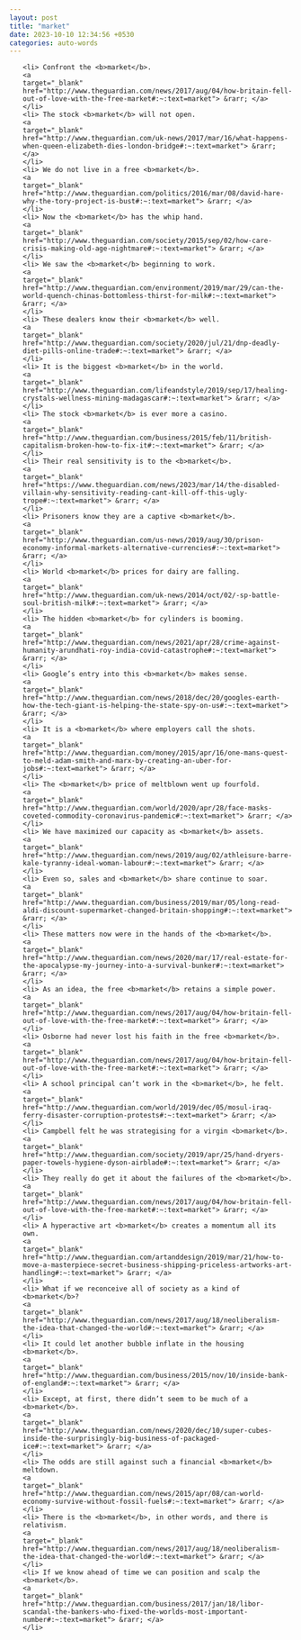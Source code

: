 ```yaml
---
layout: post
title: "market"
date: 2023-10-10 12:34:56 +0530
categories: auto-words
---
```

<ol>

    <li> Confront the <b>market</b>.
    <a 
    target="_blank" 
    href="http://www.theguardian.com/news/2017/aug/04/how-britain-fell-out-of-love-with-the-free-market#:~:text=market"> &rarr; </a>
    </li>
    <li> The stock <b>market</b> will not open.
    <a 
    target="_blank" 
    href="http://www.theguardian.com/uk-news/2017/mar/16/what-happens-when-queen-elizabeth-dies-london-bridge#:~:text=market"> &rarr; </a>
    </li>
    <li> We do not live in a free <b>market</b>.
    <a 
    target="_blank" 
    href="http://www.theguardian.com/politics/2016/mar/08/david-hare-why-the-tory-project-is-bust#:~:text=market"> &rarr; </a>
    </li>
    <li> Now the <b>market</b> has the whip hand.
    <a 
    target="_blank" 
    href="http://www.theguardian.com/society/2015/sep/02/how-care-crisis-making-old-age-nightmare#:~:text=market"> &rarr; </a>
    </li>
    <li> We saw the <b>market</b> beginning to work.
    <a 
    target="_blank" 
    href="http://www.theguardian.com/environment/2019/mar/29/can-the-world-quench-chinas-bottomless-thirst-for-milk#:~:text=market"> &rarr; </a>
    </li>
    <li> These dealers know their <b>market</b> well.
    <a 
    target="_blank" 
    href="http://www.theguardian.com/society/2020/jul/21/dnp-deadly-diet-pills-online-trade#:~:text=market"> &rarr; </a>
    </li>
    <li> It is the biggest <b>market</b> in the world.
    <a 
    target="_blank" 
    href="http://www.theguardian.com/lifeandstyle/2019/sep/17/healing-crystals-wellness-mining-madagascar#:~:text=market"> &rarr; </a>
    </li>
    <li> The stock <b>market</b> is ever more a casino.
    <a 
    target="_blank" 
    href="http://www.theguardian.com/business/2015/feb/11/british-capitalism-broken-how-to-fix-it#:~:text=market"> &rarr; </a>
    </li>
    <li> Their real sensitivity is to the <b>market</b>.
    <a 
    target="_blank" 
    href="https://www.theguardian.com/news/2023/mar/14/the-disabled-villain-why-sensitivity-reading-cant-kill-off-this-ugly-trope#:~:text=market"> &rarr; </a>
    </li>
    <li> Prisoners know they are a captive <b>market</b>.
    <a 
    target="_blank" 
    href="http://www.theguardian.com/us-news/2019/aug/30/prison-economy-informal-markets-alternative-currencies#:~:text=market"> &rarr; </a>
    </li>
    <li> World <b>market</b> prices for dairy are falling.
    <a 
    target="_blank" 
    href="http://www.theguardian.com/uk-news/2014/oct/02/-sp-battle-soul-british-milk#:~:text=market"> &rarr; </a>
    </li>
    <li> The hidden <b>market</b> for cylinders is booming.
    <a 
    target="_blank" 
    href="http://www.theguardian.com/news/2021/apr/28/crime-against-humanity-arundhati-roy-india-covid-catastrophe#:~:text=market"> &rarr; </a>
    </li>
    <li> Google’s entry into this <b>market</b> makes sense.
    <a 
    target="_blank" 
    href="http://www.theguardian.com/news/2018/dec/20/googles-earth-how-the-tech-giant-is-helping-the-state-spy-on-us#:~:text=market"> &rarr; </a>
    </li>
    <li> It is a <b>market</b> where employers call the shots.
    <a 
    target="_blank" 
    href="http://www.theguardian.com/money/2015/apr/16/one-mans-quest-to-meld-adam-smith-and-marx-by-creating-an-uber-for-jobs#:~:text=market"> &rarr; </a>
    </li>
    <li> The <b>market</b> price of meltblown went up fourfold.
    <a 
    target="_blank" 
    href="http://www.theguardian.com/world/2020/apr/28/face-masks-coveted-commodity-coronavirus-pandemic#:~:text=market"> &rarr; </a>
    </li>
    <li> We have maximized our capacity as <b>market</b> assets.
    <a 
    target="_blank" 
    href="http://www.theguardian.com/news/2019/aug/02/athleisure-barre-kale-tyranny-ideal-woman-labour#:~:text=market"> &rarr; </a>
    </li>
    <li> Even so, sales and <b>market</b> share continue to soar.
    <a 
    target="_blank" 
    href="http://www.theguardian.com/business/2019/mar/05/long-read-aldi-discount-supermarket-changed-britain-shopping#:~:text=market"> &rarr; </a>
    </li>
    <li> These matters now were in the hands of the <b>market</b>.
    <a 
    target="_blank" 
    href="http://www.theguardian.com/news/2020/mar/17/real-estate-for-the-apocalypse-my-journey-into-a-survival-bunker#:~:text=market"> &rarr; </a>
    </li>
    <li> As an idea, the free <b>market</b> retains a simple power.
    <a 
    target="_blank" 
    href="http://www.theguardian.com/news/2017/aug/04/how-britain-fell-out-of-love-with-the-free-market#:~:text=market"> &rarr; </a>
    </li>
    <li> Osborne had never lost his faith in the free <b>market</b>.
    <a 
    target="_blank" 
    href="http://www.theguardian.com/news/2017/aug/04/how-britain-fell-out-of-love-with-the-free-market#:~:text=market"> &rarr; </a>
    </li>
    <li> A school principal can’t work in the <b>market</b>, he felt.
    <a 
    target="_blank" 
    href="http://www.theguardian.com/world/2019/dec/05/mosul-iraq-ferry-disaster-corruption-protests#:~:text=market"> &rarr; </a>
    </li>
    <li> Campbell felt he was strategising for a virgin <b>market</b>.
    <a 
    target="_blank" 
    href="http://www.theguardian.com/society/2019/apr/25/hand-dryers-paper-towels-hygiene-dyson-airblade#:~:text=market"> &rarr; </a>
    </li>
    <li> They really do get it about the failures of the <b>market</b>.
    <a 
    target="_blank" 
    href="http://www.theguardian.com/news/2017/aug/04/how-britain-fell-out-of-love-with-the-free-market#:~:text=market"> &rarr; </a>
    </li>
    <li> A hyperactive art <b>market</b> creates a momentum all its own.
    <a 
    target="_blank" 
    href="http://www.theguardian.com/artanddesign/2019/mar/21/how-to-move-a-masterpiece-secret-business-shipping-priceless-artworks-art-handling#:~:text=market"> &rarr; </a>
    </li>
    <li> What if we reconceive all of society as a kind of <b>market</b>?
    <a 
    target="_blank" 
    href="http://www.theguardian.com/news/2017/aug/18/neoliberalism-the-idea-that-changed-the-world#:~:text=market"> &rarr; </a>
    </li>
    <li> It could let another bubble inflate in the housing <b>market</b>.
    <a 
    target="_blank" 
    href="http://www.theguardian.com/business/2015/nov/10/inside-bank-of-england#:~:text=market"> &rarr; </a>
    </li>
    <li> Except, at first, there didn’t seem to be much of a <b>market</b>.
    <a 
    target="_blank" 
    href="http://www.theguardian.com/news/2020/dec/10/super-cubes-inside-the-surprisingly-big-business-of-packaged-ice#:~:text=market"> &rarr; </a>
    </li>
    <li> The odds are still against such a financial <b>market</b> meltdown.
    <a 
    target="_blank" 
    href="http://www.theguardian.com/news/2015/apr/08/can-world-economy-survive-without-fossil-fuels#:~:text=market"> &rarr; </a>
    </li>
    <li> There is the <b>market</b>, in other words, and there is relativism.
    <a 
    target="_blank" 
    href="http://www.theguardian.com/news/2017/aug/18/neoliberalism-the-idea-that-changed-the-world#:~:text=market"> &rarr; </a>
    </li>
    <li> If we know ahead of time we can position and scalp the <b>market</b>.
    <a 
    target="_blank" 
    href="http://www.theguardian.com/business/2017/jan/18/libor-scandal-the-bankers-who-fixed-the-worlds-most-important-number#:~:text=market"> &rarr; </a>
    </li>